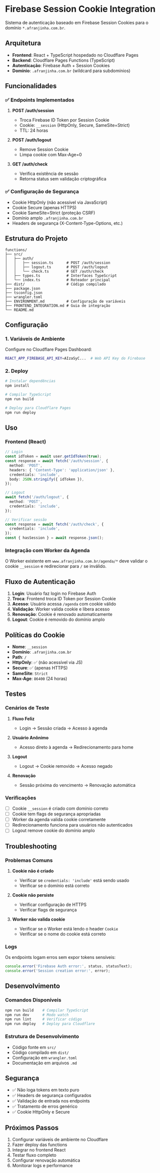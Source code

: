 # Firebase Session Cookie Integration

Sistema de autenticação baseado em Firebase Session Cookies para o domínio `*.afranjinha.com.br`.

## Arquitetura

- **Frontend**: React + TypeScript hospedado no Cloudflare Pages
- **Backend**: Cloudflare Pages Functions (TypeScript)
- **Autenticação**: Firebase Auth + Session Cookies
- **Domínio**: `.afranjinha.com.br` (wildcard para subdomínios)

## Funcionalidades

### ✅ Endpoints Implementados

1. **POST /auth/session**
   - Troca Firebase ID Token por Session Cookie
   - Cookie: `__session` (HttpOnly, Secure, SameSite=Strict)
   - TTL: 24 horas

2. **POST /auth/logout**
   - Remove Session Cookie
   - Limpa cookie com Max-Age=0

3. **GET /auth/check**
   - Verifica existência de sessão
   - Retorna status sem validação criptográfica

### ✅ Configuração de Segurança

- Cookie HttpOnly (não acessível via JavaScript)
- Cookie Secure (apenas HTTPS)
- Cookie SameSite=Strict (proteção CSRF)
- Domínio amplo `.afranjinha.com.br`
- Headers de segurança (X-Content-Type-Options, etc.)

## Estrutura do Projeto

```
functions/
├── src/
│   ├── auth/
│   │   ├── session.ts      # POST /auth/session
│   │   ├── logout.ts       # POST /auth/logout
│   │   └── check.ts        # GET /auth/check
│   ├── types.ts            # Interfaces TypeScript
│   └── index.ts            # Roteador principal
├── dist/                   # Código compilado
├── package.json
├── tsconfig.json
├── wrangler.toml
├── ENVIRONMENT.md          # Configuração de variáveis
├── FRONTEND_INTEGRATION.md # Guia de integração
└── README.md
```

## Configuração

### 1. Variáveis de Ambiente

Configure no Cloudflare Pages Dashboard:

```bash
REACT_APP_FIREBASE_API_KEY=AIzaSyC...  # Web API Key do Firebase
```

### 2. Deploy

```bash
# Instalar dependências
npm install

# Compilar TypeScript
npm run build

# Deploy para Cloudflare Pages
npm run deploy
```

## Uso

### Frontend (React)

```typescript
// Login
const idToken = await user.getIdToken(true);
const response = await fetch('/auth/session', {
  method: 'POST',
  headers: { 'Content-Type': 'application/json' },
  credentials: 'include',
  body: JSON.stringify({ idToken }),
});

// Logout
await fetch('/auth/logout', {
  method: 'POST',
  credentials: 'include',
});

// Verificar sessão
const response = await fetch('/auth/check', {
  credentials: 'include',
});
const { hasSession } = await response.json();
```

### Integração com Worker da Agenda

O Worker existente em `www.afranjinha.com.br/agenda/*` deve validar o cookie `__session` e redirecionar para `/` se inválido.

## Fluxo de Autenticação

1. **Login**: Usuário faz login no Firebase Auth
2. **Troca**: Frontend troca ID Token por Session Cookie
3. **Acesso**: Usuário acessa `/agenda` com cookie válido
4. **Validação**: Worker valida cookie e libera acesso
5. **Renovação**: Cookie é renovado automaticamente
6. **Logout**: Cookie é removido do domínio amplo

## Políticas do Cookie

- **Nome**: `__session`
- **Domínio**: `.afranjinha.com.br`
- **Path**: `/`
- **HttpOnly**: ✅ (não acessível via JS)
- **Secure**: ✅ (apenas HTTPS)
- **SameSite**: `Strict`
- **Max-Age**: `86400` (24 horas)

## Testes

### Cenários de Teste

1. **Fluxo Feliz**
   - Login → Sessão criada → Acesso à agenda

2. **Usuário Anônimo**
   - Acesso direto à agenda → Redirecionamento para home

3. **Logout**
   - Logout → Cookie removido → Acesso negado

4. **Renovação**
   - Sessão próxima do vencimento → Renovação automática

### Verificações

- [ ] Cookie `__session` é criado com domínio correto
- [ ] Cookie tem flags de segurança apropriadas
- [ ] Worker da agenda valida cookie corretamente
- [ ] Redirecionamento funciona para usuários não autenticados
- [ ] Logout remove cookie do domínio amplo

## Troubleshooting

### Problemas Comuns

1. **Cookie não é criado**
   - Verificar se `credentials: 'include'` está sendo usado
   - Verificar se o domínio está correto

2. **Cookie não persiste**
   - Verificar configuração de HTTPS
   - Verificar flags de segurança

3. **Worker não valida cookie**
   - Verificar se o Worker está lendo o header `Cookie`
   - Verificar se o nome do cookie está correto

### Logs

Os endpoints logam erros sem expor tokens sensíveis:

```typescript
console.error('Firebase Auth error:', status, statusText);
console.error('Session creation error:', error);
```

## Desenvolvimento

### Comandos Disponíveis

```bash
npm run build    # Compilar TypeScript
npm run dev      # Modo watch
npm run lint     # Verificar código
npm run deploy   # Deploy para Cloudflare
```

### Estrutura de Desenvolvimento

- Código fonte em `src/`
- Código compilado em `dist/`
- Configuração em `wrangler.toml`
- Documentação em arquivos `.md`

## Segurança

- ✅ Não loga tokens em texto puro
- ✅ Headers de segurança configurados
- ✅ Validação de entrada nos endpoints
- ✅ Tratamento de erros genérico
- ✅ Cookie HttpOnly e Secure

## Próximos Passos

1. Configurar variáveis de ambiente no Cloudflare
2. Fazer deploy das functions
3. Integrar no frontend React
4. Testar fluxo completo
5. Configurar renovação automática
6. Monitorar logs e performance
